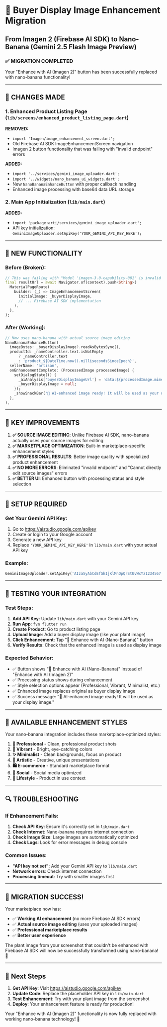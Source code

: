 # 🍌 Buyer Display Image Enhancement Migration
## From Imagen 2 (Firebase AI SDK) to Nano-Banana (Gemini 2.5 Flash Image Preview)

### ✅ MIGRATION COMPLETED

Your "Enhance with AI (Imagen 2)" button has been successfully replaced with nano-banana functionality!

---

## 🔧 CHANGES MADE

### 1. **Enhanced Product Listing Page** (`lib/screens/enhanced_product_listing_page.dart`)

**REMOVED:**
- `import 'Imagen/image_enhancement_screen.dart';`
- Old Firebase AI SDK ImageEnhancementScreen navigation
- Imagen 2 button functionality that was failing with "invalid endpoint" errors

**ADDED:**
- `import '../services/gemini_image_uploader.dart';`
- `import '../widgets/nano_banana_ui_widgets.dart';`
- New `NanoBananaEnhanceButton` with proper callback handling
- Enhanced image processing with base64 data URL storage

### 2. **Main App Initialization** (`lib/main.dart`)

**ADDED:**
- `import 'package:arti/services/gemini_image_uploader.dart';`
- API key initialization: `GeminiImageUploader.setApiKey('YOUR_GEMINI_API_KEY_HERE');`

---

## 🚀 NEW FUNCTIONALITY

### **Before (Broken):**
```dart
// This was failing with "Model 'imagen-3.0-capability-001' is invalid endpoint"
final resultUrl = await Navigator.of(context).push<String>(
  MaterialPageRoute(
    builder: (_) => ImageEnhancementScreen(
      initialImage: _buyerDisplayImage,
      // ... Firebase AI SDK implementation
    ),
  ),
);
```

### **After (Working):**
```dart
// Now uses nano-banana with actual source image editing
NanoBananaEnhanceButton(
  imageBytes: _buyerDisplayImage?.readAsBytesSync(),
  productId: _nameController.text.isNotEmpty 
      ? _nameController.text 
      : 'product_${DateTime.now().millisecondsSinceEpoch}',
  sellerName: 'artisan',
  onEnhancementComplete: (ProcessedImage processedImage) {
    setDialogState(() {
      _aiAnalysis['buyerDisplayImageUrl'] = 'data:${processedImage.mimeType};base64,${processedImage.base64}';
      _buyerDisplayImage = null;
    });
    _showSnackBar('🍌 AI-enhanced image ready! It will be used as your display image.');
  },
),
```

---

## 🎯 KEY IMPROVEMENTS

1. **✅ SOURCE IMAGE EDITING**: Unlike Firebase AI SDK, nano-banana actually uses your source images for editing
2. **✅ MARKETPLACE OPTIMIZATION**: Built-in marketplace-specific enhancement styles
3. **✅ PROFESSIONAL RESULTS**: Better image quality with specialized product enhancement
4. **✅ NO MORE ERRORS**: Eliminated "invalid endpoint" and "Cannot directly edit source images" errors
5. **✅ BETTER UI**: Enhanced button with processing status and style selection

---

## 🔑 SETUP REQUIRED

### **Get Your Gemini API Key:**
1. Go to https://aistudio.google.com/apikey
2. Create or login to your Google account
3. Generate a new API key
4. Replace `'YOUR_GEMINI_API_KEY_HERE'` in `lib/main.dart` with your actual API key

### **Example:**
```dart
GeminiImageUploader.setApiKey('AIzaSyAbCdEfGhIjKlMnOpQrStUvWxYz1234567'); // Your real key
```

---

## 🧪 TESTING YOUR INTEGRATION

### **Test Steps:**
1. **Add API Key**: Update `lib/main.dart` with your Gemini API key
2. **Run App**: `fvm flutter run`
3. **Create Product**: Go to product listing page
4. **Upload Image**: Add a buyer display image (like your plant image)
5. **Click Enhancement**: Tap "🍌 Enhance with AI (Nano-Banana)" button
6. **Verify Results**: Check that the enhanced image is used as display image

### **Expected Behavior:**
- ✅ Button shows "🍌 Enhance with AI (Nano-Banana)" instead of "Enhance with AI (Imagen 2)"
- ✅ Processing status shows during enhancement
- ✅ Style selection options appear (Professional, Vibrant, Minimalist, etc.)
- ✅ Enhanced image replaces original as buyer display image
- ✅ Success message: "🍌 AI-enhanced image ready! It will be used as your display image."

---

## 🎨 AVAILABLE ENHANCEMENT STYLES

Your nano-banana integration includes these marketplace-optimized styles:

1. **🏢 Professional** - Clean, professional product shots
2. **🌈 Vibrant** - Bright, eye-catching colors
3. **✨ Minimalist** - Clean backgrounds, focus on product
4. **🎨 Artistic** - Creative, unique presentations
5. **🛍️ E-commerce** - Standard marketplace format
6. **📱 Social** - Social media optimized
7. **🏪 Lifestyle** - Product in use context

---

## 🔍 TROUBLESHOOTING

### **If Enhancement Fails:**
1. **Check API Key**: Ensure it's correctly set in `lib/main.dart`
2. **Check Internet**: Nano-banana requires internet connection
3. **Check Image Size**: Large images are automatically optimized
4. **Check Logs**: Look for error messages in debug console

### **Common Issues:**
- **"API key not set"**: Add your Gemini API key to `lib/main.dart`
- **Network errors**: Check internet connection
- **Processing timeout**: Try with smaller images first

---

## 🎉 MIGRATION SUCCESS!

Your marketplace now has:
- ✅ **Working AI enhancement** (no more Firebase AI SDK errors)
- ✅ **Actual source image editing** (uses your uploaded images)
- ✅ **Professional marketplace results**
- ✅ **Better user experience**

The plant image from your screenshot that couldn't be enhanced with Firebase AI SDK will now be successfully transformed using nano-banana! 🍌

---

## 📧 Next Steps

1. **Get API Key**: Visit https://aistudio.google.com/apikey
2. **Update Code**: Replace the placeholder API key in `lib/main.dart`
3. **Test Enhancement**: Try with your plant image from the screenshot
4. **Deploy**: Your enhancement feature is ready for production!

Your "Enhance with AI (Imagen 2)" functionality is now fully replaced with working nano-banana technology! 🚀